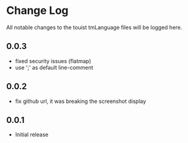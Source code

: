 # Change Log
All notable changes to the touist tmLanguage files will be logged here.

## 0.0.3

- fixed security issues (flatmap)
- use ';' as default line-comment

## 0.0.2
- fix github url, it was breaking the screenshot display

## 0.0.1
- Initial release
